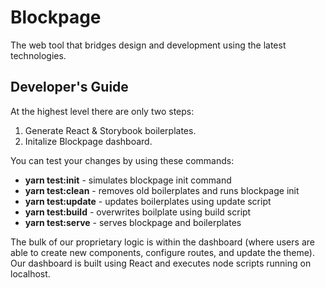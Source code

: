 # Blockpage

The web tool that bridges design and development using the latest technologies.

## Developer's Guide

At the highest level there are only two steps:

1. Generate React & Storybook boilerplates.
1. Initalize Blockpage dashboard.

You can test your changes by using these commands:

- **yarn test:init** - simulates blockpage init command
- **yarn test:clean** - removes old boilerplates and runs blockpage init
- **yarn test:update** - updates boilerplates using update script
- **yarn test:build** - overwrites boilplate using build script
- **yarn test:serve** - serves blockpage and boilerplates

The bulk of our proprietary logic is within the dashboard (where users are able to create new components, configure routes, and update the theme). Our dashboard is built using React and executes node scripts running on localhost.
